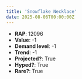 ```yaml
---
title: 'Snowflake Necklace'
date: 2025-08-06T00:00:00Z
---
```

- **RAP**: 12096
- **Value**: -1
- **Demand level**: -1
- **Trend**: -1
- **Projected?**: True
- **Hyped?**: True
- **Rare?**: True
